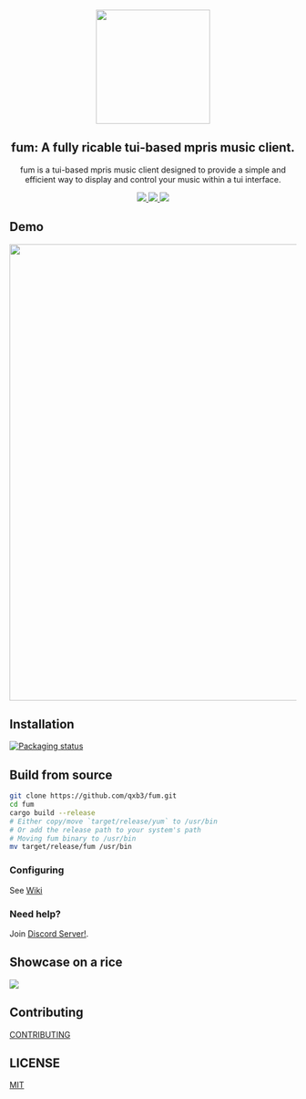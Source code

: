 <h3 align="center">
  <img src="https://raw.githubusercontent.com/qxb3/fum/refs/heads/main/repo/logo.png" width="200"/>
</h3>

<h2 align="center">
  fum: A fully ricable tui-based mpris music client.
</h2>

<p align="center">
  fum is a tui-based mpris music client designed to provide a simple and efficient way to display and control your music within a tui interface.
</p>

<p align="center">
  <a href="https://discord.gg/UfXMeyZ6Zt">
    <img src="https://img.shields.io/discord/1331325131649454184?style=for-the-badge&logo=discord&logoColor=%23ffffff&label=discord&labelColor=1C1B22&color=DEFEDF" />
  </a>

  <a href="https://github.com/qxb3/fum/blob/main/LICENSE">
    <img src="https://img.shields.io/badge/MIT-DEFEDF?style=for-the-badge&logo=Pinboard&label=License&labelColor=1C1B22" />
  </a>

  <a href="https://github.com/qxb3/fum/stargazers">
    <img src="https://img.shields.io/github/stars/qxb3/fum?style=for-the-badge&logo=Apache%20Spark&logoColor=ffffff&labelColor=1C1B22&color=DEFEDF" />
  </a>
</p>

## Demo

<img
  width="800px"
  src="https://github.com/user-attachments/assets/930283d8-6299-4ef9-865b-26960dcee866"
/>

## Installation

[![Packaging status](https://repology.org/badge/vertical-allrepos/fum.svg)](https://repology.org/project/fum/versions)

## Build from source

```bash
git clone https://github.com/qxb3/fum.git
cd fum
cargo build --release
# Either copy/move `target/release/yum` to /usr/bin
# Or add the release path to your system's path
# Moving fum binary to /usr/bin
mv target/release/fum /usr/bin
```

### Configuring

See [Wiki](https://github.com/qxb3/fum/wiki/Configuring)

### Need help?

Join [Discord Server!](https://discord.gg/UfXMeyZ6Zt).

## Showcase on a rice

<img src="https://github.com/qxb3/fum/blob/main/repo/showcase.png" />

## Contributing

[CONTRIBUTING](https://github.com/qxb3/fum/blob/main/CONTRIBUTING)

## LICENSE

[MIT](https://github.com/qxb3/fum/blob/main/LICENSE)
